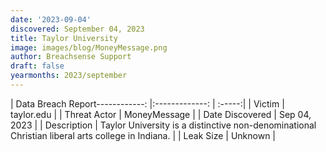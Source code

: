 ```yaml
---
date: '2023-09-04'
discovered: September 04, 2023
title: Taylor University
image: images/blog/MoneyMessage.png
author: Breachsense Support
draft: false
yearmonths: 2023/september
---
```


| Data Breach Report------------:     |:-------------:    | :-----:|
| Victim      | taylor.edu      | 
| Threat Actor      | MoneyMessage      | 
| Date Discovered      | Sep 04, 2023      | 
| Description      | Taylor University is a distinctive non-denominational Christian liberal arts college in Indiana.      | 
| Leak Size      | Unknown      | 

